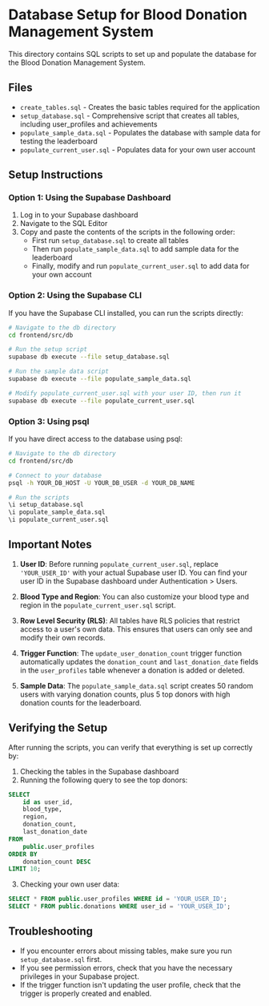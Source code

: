 # Database Setup for Blood Donation Management System

This directory contains SQL scripts to set up and populate the database for the Blood Donation Management System.

## Files

- `create_tables.sql` - Creates the basic tables required for the application
- `setup_database.sql` - Comprehensive script that creates all tables, including user_profiles and achievements
- `populate_sample_data.sql` - Populates the database with sample data for testing the leaderboard
- `populate_current_user.sql` - Populates data for your own user account

## Setup Instructions

### Option 1: Using the Supabase Dashboard

1. Log in to your Supabase dashboard
2. Navigate to the SQL Editor
3. Copy and paste the contents of the scripts in the following order:
   - First run `setup_database.sql` to create all tables
   - Then run `populate_sample_data.sql` to add sample data for the leaderboard
   - Finally, modify and run `populate_current_user.sql` to add data for your own account

### Option 2: Using the Supabase CLI

If you have the Supabase CLI installed, you can run the scripts directly:

```bash
# Navigate to the db directory
cd frontend/src/db

# Run the setup script
supabase db execute --file setup_database.sql

# Run the sample data script
supabase db execute --file populate_sample_data.sql

# Modify populate_current_user.sql with your user ID, then run it
supabase db execute --file populate_current_user.sql
```

### Option 3: Using psql

If you have direct access to the database using psql:

```bash
# Navigate to the db directory
cd frontend/src/db

# Connect to your database
psql -h YOUR_DB_HOST -U YOUR_DB_USER -d YOUR_DB_NAME

# Run the scripts
\i setup_database.sql
\i populate_sample_data.sql
\i populate_current_user.sql
```

## Important Notes

1. **User ID**: Before running `populate_current_user.sql`, replace `'YOUR_USER_ID'` with your actual Supabase user ID. You can find your user ID in the Supabase dashboard under Authentication > Users.

2. **Blood Type and Region**: You can also customize your blood type and region in the `populate_current_user.sql` script.

3. **Row Level Security (RLS)**: All tables have RLS policies that restrict access to a user's own data. This ensures that users can only see and modify their own records.

4. **Trigger Function**: The `update_user_donation_count` trigger function automatically updates the `donation_count` and `last_donation_date` fields in the `user_profiles` table whenever a donation is added or deleted.

5. **Sample Data**: The `populate_sample_data.sql` script creates 50 random users with varying donation counts, plus 5 top donors with high donation counts for the leaderboard.

## Verifying the Setup

After running the scripts, you can verify that everything is set up correctly by:

1. Checking the tables in the Supabase dashboard
2. Running the following query to see the top donors:

```sql
SELECT 
    id as user_id,
    blood_type,
    region,
    donation_count,
    last_donation_date
FROM 
    public.user_profiles
ORDER BY 
    donation_count DESC
LIMIT 10;
```

3. Checking your own user data:

```sql
SELECT * FROM public.user_profiles WHERE id = 'YOUR_USER_ID';
SELECT * FROM public.donations WHERE user_id = 'YOUR_USER_ID';
```

## Troubleshooting

- If you encounter errors about missing tables, make sure you run `setup_database.sql` first.
- If you see permission errors, check that you have the necessary privileges in your Supabase project.
- If the trigger function isn't updating the user profile, check that the trigger is properly created and enabled. 